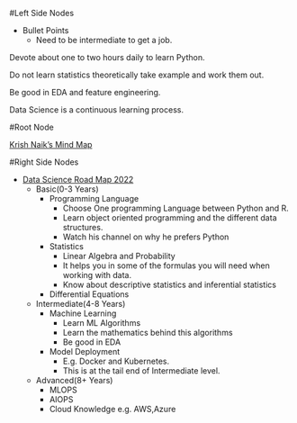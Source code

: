 #Left Side Nodes

- Bullet Points
  - Need to be intermediate to get a job.

Devote about one to two hours daily to learn Python.

Do not learn statistics theoretically take example and work them out.

Be good in EDA and feature engineering.

Data Science is a continuous learning process.

#Root Node

[Krish Naik’s Mind Map](https://www.linkedin.com/in/naikkrish/)

#Right Side Nodes

- [Data Science Road Map 2022](https://www.youtube.com/watch?v=C9eZclkoWSs)
  - Basic(0-3 Years)
    - Programming Language
      - Choose One programming Language between Python and R.
      - Learn object oriented programming and the different data structures.
      - Watch his channel on why he prefers Python
    - Statistics
      - Linear Algebra and Probability
      - It helps you in some of the formulas you will need when working with data.
      - Know about descriptive statistics and inferential statistics
    - Differential Equations
  - Intermediate(4-8 Years)
    - Machine Learning
      - Learn ML Algorithms
      - Learn the mathematics behind this algorithms
      - Be good in EDA
    - Model Deployment
      - E.g. Docker and Kubernetes.
      - This is at the tail end of Intermediate level.
  - Advanced(8+ Years)
    - MLOPS
    - AIOPS
    - Cloud Knowledge e.g. AWS,Azure
